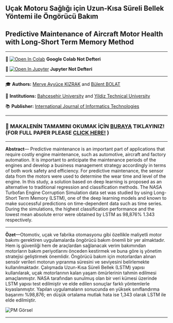 ## Uçak Motoru Sağlığı için Uzun-Kısa Süreli Bellek Yöntemi ile Öngörücü Bakım
## Predictive Maintenance of Aircraft Motor Health with Long-Short Term Memory Method

---

📌 [![Open In Colab](https://colab.research.google.com/assets/colab-badge.svg)](https://colab.research.google.com/github/ayyucekizrak/Predictive_Maintenance_w_LSTM/blob/master/Predictive_Maintenance_of_AircraftMotorHealth_with_LSTM_Method.ipynb) **Google Colab Not Defteri** 


📌 [![Open In Jupyter](https://github.com/jupyter/notebook/blob/master/docs/resources/icon_32x32.svg)](https://nbviewer.jupyter.org/github/ayyucekizrak/Predictive_Maintenance_w_LSTM/blob/master/Predictive_Maintenance_of_AircraftMotorHealth_with_LSTM_Method.ipynb) **Jupyter Not Defteri** 

---

🎓 **Authors:** [Merve Ayyüce KIZRAK](http://www.ayyucekizrak.com/) and [Bülent BOLAT](http://www.yildiz.edu.tr/~bbolat/)

🏢 **Institutions:** [Bahcesehir University](https://bau.edu.tr/) and [Yildiz Technical University](http://www.yildiz.edu.tr/)

📚 **Publisher:** [International Journal of Informatics Technologies](http://dergipark.gov.tr/gazibtd)

---

###  📑 MAKALENİN TAMAMINI OKUMAK İÇİN [BURAYA]() TIKLAYINIZ! (FOR FULL PAPER PLEASE [CLICK HERE!]() )


---

**Abstract**— Predictive maintenance is an important part of applications that require costly engine maintenance, such as automotive, aircraft and factory automation. It is important to anticipate the maintenance periods of the engines and develop a business management strategy accordingly in terms of both work safety and efficiency. For predictive maintenance, the sensor data from the motors were used to determine the wear time and level of the engine. In this study, a solution based on deep learning is proposed as an alternative to traditional regression and classification methods. The NASA Turbofan Engine Corruption Simulation data set was studied by using Long-Short Term Memory (LSTM), one of the deep learning models and known to make successful predictions on time-dependent data such as time series. During the simulations, the highest classification performance and the lowest mean absolute error were obtained by LSTM as 98,876% 1.343 respectively.

---

**Özet**—Otomotiv, uçak ve fabrika otomasyonu gibi özellikle maliyetli motor bakımı gerektiren uygulamalarda öngörücü bakım önemli bir yer almaktadır. Hem iş güvenliği hem de araçlardan sağlanacak verim bakımından motorların bakım periyotlarını önceden kestirmek ve buna göre iş yönetim stratejisi geliştirmek önemlidir. Öngörücü bakım için motorlardan alınan sensör verileri motorun yıpranma süresini ve seviyesini belirlemekte kullanılmaktadır. Çalışmada Uzun-Kısa Süreli Bellek (LSTM) yapısı kullanılarak, uçak motorlarının kalan yaşam ömürlerinin tahmin edilmesi amaçlanmıştır. NASA tarafından sunulmuş olan bir veri kümesi üzerinde LSTM yapısı test edilmiştir ve elde edilen sonuçlar farklı yöntemlerle kıyaslanmıştır. Yapılan uygulamaların sonucunda en yüksek sınıflandırma başarımı %98,876; en düşük ortalama mutlak hata ise 1,343 olarak LSTM ile elde edilmiştir.


![PM Görsel](https://drive.google.com/uc?export=view&id=1j7j9Lb5JexEGhpbmAHYuvFjNpHQPs7rG)


---
